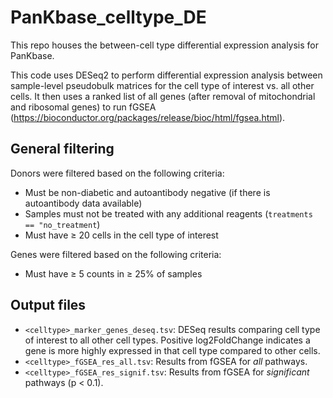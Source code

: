# PanKbase_celltype_DE
This repo houses the between-cell type differential expression analysis for PanKbase.

This code uses DESeq2 to perform differential expression analysis between sample-level pseudobulk matrices for the cell type of interest vs. all other cells. It then uses a ranked list of all genes (after removal of mitochondrial and ribosomal genes) to run fGSEA (https://bioconductor.org/packages/release/bioc/html/fgsea.html).

## General filtering

Donors were filtered based on the following criteria:
- Must be non-diabetic and autoantibody negative (if there is autoantibody data available)
- Samples must not be treated with any additional reagents (`treatments == "no_treatment`)
- Must have $\geq$ 20 cells in the cell type of interest

Genes were filtered based on the following criteria:
- Must have $\geq$ 5 counts in $\geq$ 25% of samples

## Output files
- `<celltype>_marker_genes_deseq.tsv`: DESeq results comparing cell type of interest to all other cell types. Positive log2FoldChange indicates a gene is more highly expressed in that cell type compared to other cells.
- `<celltype>_fGSEA_res_all.tsv`: Results from fGSEA for *all* pathways.
- `<celltype>_fGSEA_res_signif.tsv`: Results from fGSEA for *significant* pathways (p < 0.1).